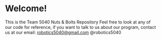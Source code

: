 # Welcome!
This is the Team 5040 Nuts & Bolts Repository
Feel free to look at any of our code for reference, if you want to talk to us about our program, contact us at our email: robotics5040@gmail.com
@robotics5040
